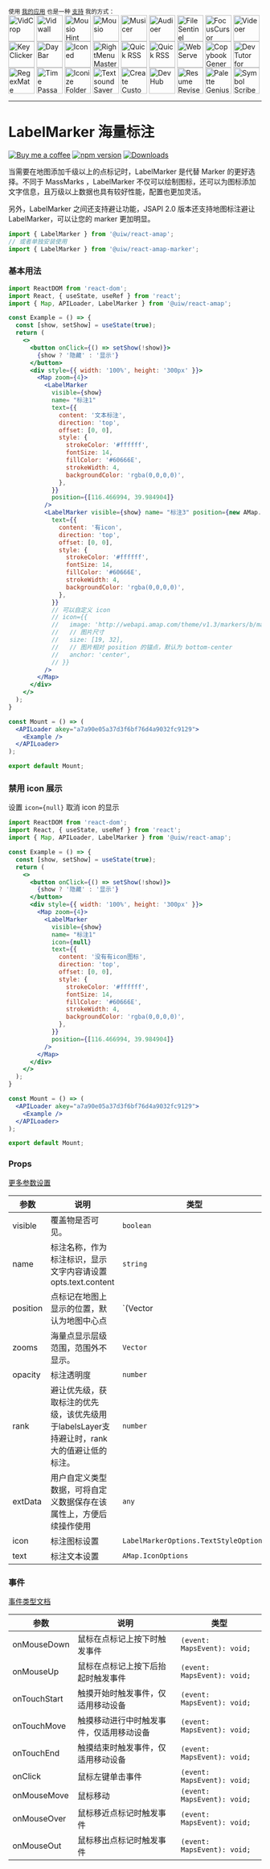 <div markdown="1">
  <sup>使用 <a href="https://wangchujiang.com/#/app" target="_blank">我的应用</a> 也是一种 <a href="https://wangchujiang.com/#/sponsor" target="_blank">支持</a> 我的方式：</sup>
  <br>
  <a target="_blank" href="https://apps.apple.com/app/VidCrop/6752624705" title="VidCrop for macOS"><img align="center" alt="VidCrop" height="52" width="52" src="https://github.com/user-attachments/assets/91d2b281-271a-4107-9ef6-f3b11bd6dbac"></a>
  <a target="_blank" href="https://apps.apple.com/app/Vidwall/6747587746" title="Vidwall for macOS"><img align="center" alt="Vidwall" height="52" width="52" src="https://github.com/user-attachments/assets/7b5df70a-ed91-4d4b-85be-f00e60a09ce9"></a>
  <a target="_blank" href="https://wangchujiang.com/mousio-hint/" title="Mousio Hint for macOS"><img align="center" alt="Mousio Hint" height="52" width="52" src="https://github.com/user-attachments/assets/3c0af128-0cef-44e5-a8db-4741dc5a6690"></a>
  <a target="_blank" href="https://apps.apple.com/app/6746747327" title="Mousio for macOS"><img align="center" alt="Mousio" height="52" width="52" src="https://github.com/user-attachments/assets/9edf61ff-5a6c-4676-9cc2-8fd3c1ad0dfb"></a>
  <a target="_blank" href="https://apps.apple.com/app/6745227444" title="Musicer for macOS"><img align="center" alt="Musicer" height="52" width="52" src="https://github.com/user-attachments/assets/b7abfba8-88ff-4c86-a125-43073d5aef22"></a>
  <a target="_blank" href="https://apps.apple.com/app/6743841447" title="Audioer for macOS"><img align="center" alt="Audioer" height="52" width="52" src="https://github.com/user-attachments/assets/7a836865-8c90-4119-87bc-19e06a76c957"></a>
  <a target="_blank" href="https://apps.apple.com/app/6744690194" title="FileSentinel for macOS"><img align="center" alt="FileSentinel" height="52" width="52" src="https://github.com/user-attachments/assets/28bce2cc-290e-45bf-9068-585ff6ecafe9"></a>
  <a target="_blank" href="https://apps.apple.com/app/6743495172" title="FocusCursor for macOS"><img align="center" alt="FocusCursor" height="52" width="52" src="https://github.com/user-attachments/assets/d543668a-737b-4853-a6bb-eaa269e69836"></a>
  <a target="_blank" href="https://apps.apple.com/app/6742680573" title="Videoer for macOS"><img align="center" alt="Videoer" height="52" width="52" src="https://github.com/user-attachments/assets/10ffb0f1-0625-40d6-93f1-2c2496592595"></a>
  <a target="_blank" href="https://apps.apple.com/app/6740425504" title="KeyClicker for macOS"><img align="center" alt="KeyClicker" height="52" width="52" src="https://github.com/user-attachments/assets/5a19fcb9-cb81-4855-b4ea-31c604d9612a"></a>
  <a target="_blank" href="https://apps.apple.com/app/6739052447" title="DayBar for macOS"><img align="center" alt="DayBar" height="52" width="52" src="https://github.com/user-attachments/assets/771b608d-594c-492d-8532-d9231e383f5b"></a>
  <a target="_blank" href="https://apps.apple.com/app/6739444407" title="Iconed for macOS"><img align="center" alt="Iconed" height="52" width="52" src="https://github.com/user-attachments/assets/8a35dc7b-4faf-4e2a-9311-f66d6844a896"></a>
  <a target="_blank" href="https://apps.apple.com/app/6737160756" title="RightMenu Master for macOS"><img align="center" alt="RightMenu Master" height="52" width="52" src="https://github.com/user-attachments/assets/39a76541-71bf-4de7-a01c-c62f0557dff5"></a>
  <a target="_blank" href="https://apps.apple.com/app/6723903021" title="Paste Quick for macOS"><img align="center" alt="Quick RSS" height="52" width="52" src="https://github.com/user-attachments/assets/bdaad5b7-9810-44ce-8f17-8410864465d2"></a>
  <a target="_blank" href="https://apps.apple.com/app/6670696072" title="Quick RSS for macOS/iOS"><img align="center" alt="Quick RSS" height="52" width="52" src="https://github.com/user-attachments/assets/374106b5-a448-4d1d-9ccb-b04b6bc681ed"></a>
  <a target="_blank" href="https://apps.apple.com/app/6670167443" title="Web Serve for macOS"><img align="center" alt="Web Serve" height="52" width="52" src="https://github.com/user-attachments/assets/e1d9f76f-0f3d-4ba5-8a15-253ee173bb1c"></a>
  <a target="_blank" href="https://apps.apple.com/app/6503953628" title="Copybook Generator for macOS/iOS"><img align="center" alt="Copybook Generator" height="52" width="52" src="https://github.com/jaywcjlove/jaywcjlove/assets/1680273/b90e42ff-158b-4534-82ca-5898fd0e8d73"></a>
  <a target="_blank" href="https://apps.apple.com/app/6471227008" title="DevTutor for macOS/iOS"><img align="center" alt="DevTutor for SwiftUI" height="52" width="52" src="https://github.com/jaywcjlove/jaywcjlove/assets/1680273/f15c154d-0192-48eb-8e0e-9e245ffd974a"></a>
  <a target="_blank" href="https://apps.apple.com/app/6479819388" title="RegexMate for macOS/iOS"><img align="center" alt="RegexMate" height="52" width="52" src="https://github.com/jaywcjlove/jaywcjlove/assets/1680273/aabe5aa9-9a96-4390-8bed-c3e4023d0dea"></a>
  <a target="_blank" href="https://apps.apple.com/app/6479194014" title="Time Passage for macOS/iOS"><img align="center" alt="Time Passage" height="52" width="52" src="https://github.com/jaywcjlove/time-passage/assets/1680273/6f30e429-e6f3-4dbe-9921-a5effe2a05e9"></a>
  <a target="_blank" href="https://apps.apple.com/app/6478772538" title="IconizeFolder for macOS"><img align="center" alt="Iconize Folder" height="52" width="52" src="https://github.com/jaywcjlove/jaywcjlove/assets/1680273/fa9d8b9c-1e51-4ded-877c-fa5b21c47220"></a>
  <a target="_blank" href="https://apps.apple.com/app/6478511402" title="Textsound Saver for macOS/iOS"><img align="center" alt="Textsound Saver" height="52" width="52" src="https://github.com/jaywcjlove/jaywcjlove/assets/1680273/0595e842-980b-4574-8891-a8ba853a08be"></a>
  <a target="_blank" href="https://apps.apple.com/app/6476924627" title="Create Custom Symbols for macOS"><img align="center" alt="Create Custom Symbols" height="52" width="52" src="https://github.com/jaywcjlove/jaywcjlove/assets/1680273/8cd022ce-a3f1-4e89-b7c6-6fbd0d4db77c"></a>
  <a target="_blank" href="https://apps.apple.com/app/6476452351" title="DevHub for macOS"><img align="center" alt="DevHub" height="52" width="52" src="https://github.com/user-attachments/assets/4a44a4fd-67ce-430b-af0a-72f18feaa47d"></a>
  <a target="_blank" href="https://apps.apple.com/app/6476400184" title="Resume Revise for macOS"><img align="center" alt="Resume Revise" height="52" width="52" src="https://github.com/jaywcjlove/jaywcjlove/assets/1680273/c9954a20-1905-48de-bdf8-d71837974aa2"></a>
  <a target="_blank" href="https://apps.apple.com/app/6472593276" title="Palette Genius for macOS"><img align="center" alt="Palette Genius" height="52" width="52" src="https://github.com/jaywcjlove/jaywcjlove/assets/1680273/27340413-d355-45b2-8f6f-6ac37682d957"></a>
  <a target="_blank" href="https://apps.apple.com/app/6470879005" title="Symbol Scribe for macOS"><img align="center" alt="Symbol Scribe" height="52" width="52" src="https://github.com/jaywcjlove/jaywcjlove/assets/1680273/c7249f05-fa70-4def-a1e9-571d5f171fc9"></a>
</div>
<hr>

LabelMarker 海量标注 
===

[![Buy me a coffee](https://img.shields.io/badge/Buy%20me%20a%20coffee-048754?logo=buymeacoffee)](https://jaywcjlove.github.io/#/sponsor)
[![npm version](https://img.shields.io/npm/v/@uiw/react-amap-marker.svg)](https://www.npmjs.com/package/@uiw/react-amap-marker)
[![Downloads](https://img.shields.io/npm/dm/@uiw/react-amap-marker.svg?style=flat)](https://www.npmjs.com/package/@uiw/react-amap-marker)

当需要在地图添加千级以上的点标记时，LabelMarker 是代替 Marker 的更好选择。不同于 MassMarks ，LabelMarker 不仅可以绘制图标，还可以为图标添加文字信息，且万级以上数据也具有较好性能，配置也更加灵活。

另外，LabelMarker 之间还支持避让功能，JSAPI 2.0 版本还支持地图标注避让 LabelMarker，可以让您的 marker 更加明显。

```jsx
import { LabelMarker } from '@uiw/react-amap';
// 或者单独安装使用
import { LabelMarker } from '@uiw/react-amap-marker';
```

### 基本用法

```jsx mdx:preview
import ReactDOM from 'react-dom';
import React, { useState, useRef } from 'react';
import { Map, APILoader, LabelMarker } from '@uiw/react-amap';

const Example = () => {
  const [show, setShow] = useState(true);
  return (
    <>
      <button onClick={() => setShow(!show)}>
        {show ? '隐藏' : '显示'}
      </button>
      <div style={{ width: '100%', height: '300px' }}>
        <Map zoom={4}>
          <LabelMarker 
            visible={show}
            name= "标注1"
            text={{
              content: '文本标注',
              direction: 'top',
              offset: [0, 0],
              style: {
                strokeColor: '#ffffff',
                fontSize: 14,
                fillColor: '#60666E',
                strokeWidth: 4,
                backgroundColor: 'rgba(0,0,0,0)',
              },
            }}
            position={[116.466994, 39.984904]}
          />
          <LabelMarker visible={show} name= "标注3" position={new AMap.LngLat(119.306239,26.075302)} 
            text={{
              content: '有icon',
              direction: 'top',
              offset: [0, 0],
              style: {
                strokeColor: '#ffffff',
                fontSize: 14,
                fillColor: '#60666E',
                strokeWidth: 4,
                backgroundColor: 'rgba(0,0,0,0)',
              },
            }}
            // 可以自定义 icon
            // icon={{
            //   image: 'http://webapi.amap.com/theme/v1.3/markers/b/mark_bs.png',
            //   // 图片尺寸
            //   size: [19, 32],
            //   // 图片相对 position 的锚点，默认为 bottom-center
            //   anchor: 'center',
            // }} 
          />
        </Map>
      </div>
    </>
  );
}

const Mount = () => (
  <APILoader akey="a7a90e05a37d3f6bf76d4a9032fc9129">
    <Example />
  </APILoader>
);

export default Mount;
```

### 禁用 icon 展示

设置 `icon={null}` 取消 icon 的显示

```jsx mdx:preview
import ReactDOM from 'react-dom';
import React, { useState, useRef } from 'react';
import { Map, APILoader, LabelMarker } from '@uiw/react-amap';

const Example = () => {
  const [show, setShow] = useState(true);
  return (
    <>
      <button onClick={() => setShow(!show)}>
        {show ? '隐藏' : '显示'}
      </button>
      <div style={{ width: '100%', height: '300px' }}>
        <Map zoom={4}>
          <LabelMarker 
            visible={show}
            name= "标注1"
            icon={null}
            text={{
              content: '没有有icon图标',
              direction: 'top',
              offset: [0, 0],
              style: {
                strokeColor: '#ffffff',
                fontSize: 14,
                fillColor: '#60666E',
                strokeWidth: 4,
                backgroundColor: 'rgba(0,0,0,0)',
              },
            }}
            position={[116.466994, 39.984904]}
          />
        </Map>
      </div>
    </>
  );
}

const Mount = () => (
  <APILoader akey="a7a90e05a37d3f6bf76d4a9032fc9129">
    <Example />
  </APILoader>
);

export default Mount;
```
### Props

[更多参数设置](https://github.com/uiwjs/react-amap/blob/268303d/src/types/overlay.d.ts#L1308-L1337)

| 参数     | 说明                                                                                       | 类型                                  | 默认值    |
| -------- | ------------------------------------------------------------------------------------------ | ------------------------------------- | --------- |
| visible | 覆盖物是否可见。                                                                           | `boolean`                             | -         |
| name     | 标注名称，作为标注标识，显示文字内容请设置 opts.text.content                               | `string`                              | -         |
| position | 点标记在地图上显示的位置，默认为地图中心点                                                 | `(Vector                              | LngLat)`  | - |
| zooms    | 海量点显示层级范围，范围外不显示。                                                         | `Vector`                              | `[2, 20]` |
| opacity  | 标注透明度                                                                                 | `number`                              | 1         |
| rank     | 避让优先级，获取标注的优先级，该优先级用于labelsLayer支持避让时，rank 大的值避让低的标注。 | `number`                              | 1         |
| extData  | 用户自定义类型数据，可将自定义数据保存在该属性上，方便后续操作使用                         | `any`                                 | -         |
| icon     | 标注图标设置                                                                               | `LabelMarkerOptions.TextStyleOptions` | -         |
| text     | 标注文本设置                                                                               | `AMap.IconOptions`                    | -         |

### 事件

[事件类型文档](https://github.com/uiwjs/react-amap/blob/268303d/src/types/overlay.d.ts#L1339-L377)

| 参数         | 说明                                     | 类型                        |
| ------------ | ---------------------------------------- | --------------------------- |
| onMouseDown  | 鼠标在点标记上按下时触发事件             | `(event: MapsEvent): void;` |
| onMouseUp    | 鼠标在点标记上按下后抬起时触发事件       | `(event: MapsEvent): void;` |
| onTouchStart | 触摸开始时触发事件，仅适用移动设备       | `(event: MapsEvent): void;` |
| onTouchMove  | 触摸移动进行中时触发事件，仅适用移动设备 | `(event: MapsEvent): void;` |
| onTouchEnd   | 触摸结束时触发事件，仅适用移动设备       | `(event: MapsEvent): void;` |
| onClick      | 鼠标左键单击事件                         | `(event: MapsEvent): void;` |
| onMouseMove  | 鼠标移动                                 | `(event: MapsEvent): void;` |
| onMouseOver  | 鼠标移近点标记时触发事件                 | `(event: MapsEvent): void;` |
| onMouseOut   | 鼠标移出点标记时触发事件                 | `(event: MapsEvent): void;` |